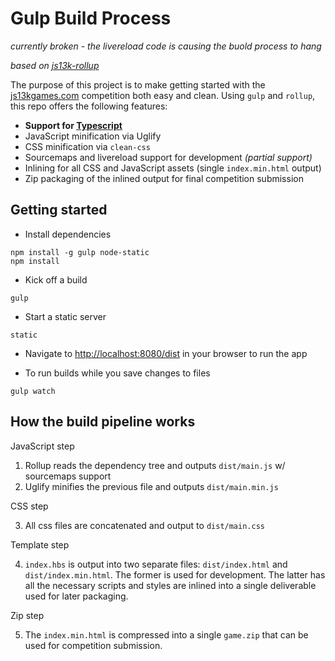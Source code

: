 # Gulp Build Process

_currently broken - the livereload code is causing the buold process to hang_

*based on [js13k-rollup](*https://github.com/spmurrayzzz/js13k-rollup)*

The purpose of this project is to make getting started with the [js13kgames.com](http://js13kgames.com) competition both easy
and clean. Using `gulp` and `rollup`, this repo offers the following features:

- **Support for [Typescript](http://typescriptlang.org)**
- JavaScript minification via Uglify
- CSS minification via `clean-css`
- Sourcemaps and livereload support for development *(partial support)*
- Inlining for all CSS and JavaScript assets (single `index.min.html` output)
- Zip packaging of the inlined output for final competition submission

## Getting started

- Install dependencies

```
npm install -g gulp node-static
npm install
```

- Kick off a build

```
gulp
```

- Start a static server

```
static
```

- Navigate to [http://localhost:8080/dist](http://localhost:8080/dist) in your browser to run the app

- To run builds while you save changes to files

```
gulp watch
```

## How the build pipeline works

JavaScript step

1. Rollup reads the dependency tree and outputs `dist/main.js` w/ sourcemaps support
2. Uglify minifies the previous file and outputs `dist/main.min.js`

CSS step

3. All css files are concatenated and output to `dist/main.css`

Template step

4. `index.hbs` is output into two separate files: `dist/index.html` and `dist/index.min.html`. The former is used for development. The latter has all the necessary scripts and styles are inlined into a single deliverable used for later packaging.

Zip step

5. The `index.min.html` is compressed into a single `game.zip` that can be used for competition submission.

